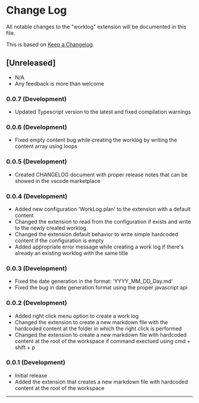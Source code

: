 # Change Log

All notable changes to the "worklog" extension will be documented in this file.

This is based on [Keep a Changelog](http://keepachangelog.com/).

## [Unreleased]

- N/A
- Any feedback is more than welcome

### 0.0.7 (Development)

- Updated Typescript version to the latest and fixed compilation warnings

### 0.0.6 (Development)

- Fixed empty content bug while creating the worklog by writing the content array using loops

### 0.0.5 (Development)

- Created CHANGELOG document with proper release notes that can be showed in the vscode marketplace

### 0.0.4 (Development)

- Added new configuration 'WorkLog.plan' to the extension with a default content
- Changed the extension to read from the configuration if exists and write to the newly created worklog
- Changed the extension default behavior to write simple hardcoded content if the configuration is empty
- Added appropriate error message while creating a work log if there's already an existing worklog with the same title

### 0.0.3 (Development)

- Fixed the date generation in the format: 'YYYY_MM_DD_Day.md'
- Fixed the bug in date generation format using the proper javascript api

### 0.0.2 (Development)

- Added right click menu option to create a work log
- Changed the extension to create a new markdown file with the hardcoded content at the folder in which the right click is performed
- Changed the extension to create a new markdown file with hardcoded content at the root of the workspace if command exectued using cmd + shift + p

### 0.0.1 (Development)

- Initial release
- Added the extension that creates a new markdown file with hardcoded content at the root of the workspace

---
